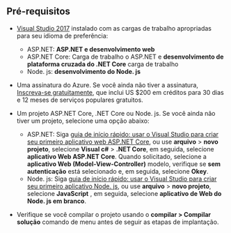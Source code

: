 ## <a name="prerequisites"></a>Pré-requisitos

* [Visual Studio 2017](https://visualstudio.microsoft.com/downloads/?utm_medium=microsoft&utm_source=docs.microsoft.com&utm_campaign=button+cta&utm_content=download+vs2017) instalado com as cargas de trabalho apropriadas para seu idioma de preferência:
  * ASP.NET: **ASP.NET e desenvolvimento web**
  * ASP.NET Core: Carga de trabalho o ASP.NET e **desenvolvimento de plataforma cruzada do .NET Core** carga de trabalho
  * Node. js: **desenvolvimento do Node. js**

* Uma assinatura do Azure. Se você ainda não tiver a assinatura, [Inscreva-se gratuitamente](https://azure.microsoft.com/free/?ref=microsoft.com&utm_source=microsoft.com&utm_medium=doc&utm_campaign=visualstudio), que inclui US $200 em créditos para 30 dias e 12 meses de serviços populares gratuitos.

* Um projeto ASP.NET Core, .NET Core ou Node. js. Se você ainda não tiver um projeto, selecione uma opção abaixo:
  * ASP.NET: Siga [guia de início rápido: usar o Visual Studio para criar seu primeiro aplicativo web ASP.NET Core](../../ide/quickstart-aspnet-core.md), ou use **arquivo** > **novo projeto**, selecione  **Visual c#** > **.NET Core**, em seguida, selecione **aplicativo Web ASP.NET Core**. Quando solicitado, selecione a **aplicativo Web (Model-View-Controller)** modelo, verifique se **sem autenticação** está selecionado e, em seguida, selecione **Okey**.
  * Node. js: Siga [guia de início rápido: usar o Visual Studio para criar seu primeiro aplicativo Node. js](../../ide/quickstart-nodejs.md), ou use **arquivo** > **novo projeto**, selecione **JavaScript** , em seguida, selecione **aplicativo de Web do Node. js em branco**.

* Verifique se você compilar o projeto usando o **compilar > Compilar solução** comando de menu antes de seguir as etapas de implantação.